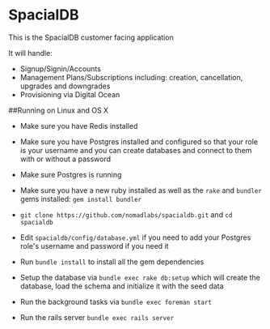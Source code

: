 # SpacialDB

This is the SpacialDB customer facing application

It will handle:

* Signup/Signin/Accounts
* Management Plans/Subscriptions including: creation, cancellation, upgrades and downgrades
* Provisioning via Digital Ocean


##Running on Linux and OS X

* Make sure you have Redis installed
* Make sure you have Postgres installed and configured so that your role is your username and you can create databases and connect to them with or without a password
* Make sure Postgres is running

* Make sure you have a new ruby installed as well as the `rake` and `bundler` gems installed: `gem install bundler`

* `git clone https://github.com/nomadlabs/spacialdb.git` and `cd spacialdb`

* Edit `spacialdb/config/database.yml` if you need to add your Postgres role's username and password if you need it

* Run `bundle install` to install all the gem dependencies

* Setup the database via `bundle exec rake db:setup` which will create the database, load the schema and initialize it with the seed data

* Run the background tasks via `bundle exec foreman start`

* Run the rails server `bundle exec rails server`
